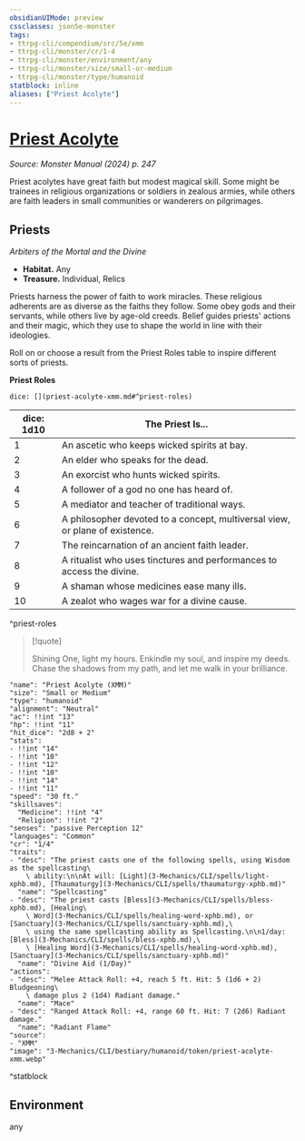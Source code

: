 ```yaml
---
obsidianUIMode: preview
cssclasses: json5e-monster
tags:
- ttrpg-cli/compendium/src/5e/xmm
- ttrpg-cli/monster/cr/1-4
- ttrpg-cli/monster/environment/any
- ttrpg-cli/monster/size/small-or-medium
- ttrpg-cli/monster/type/humanoid
statblock: inline
aliases: ["Priest Acolyte"]
---
```

# [Priest Acolyte](3-Mechanics\CLI\bestiary\humanoid/priest-acolyte-xmm.md)
*Source: Monster Manual (2024) p. 247*  

Priest acolytes have great faith but modest magical skill. Some might be trainees in religious organizations or soldiers in zealous armies, while others are faith leaders in small communities or wanderers on pilgrimages.

## Priests

*Arbiters of the Mortal and the Divine*

- **Habitat.** Any  
- **Treasure.** Individual, Relics  

Priests harness the power of faith to work miracles. These religious adherents are as diverse as the faiths they follow. Some obey gods and their servants, while others live by age-old creeds. Belief guides priests' actions and their magic, which they use to shape the world in line with their ideologies.

Roll on or choose a result from the Priest Roles table to inspire different sorts of priests.

**Priest Roles**

`dice: [](priest-acolyte-xmm.md#^priest-roles)`

| dice: 1d10 | The Priest Is... |
|------------|------------------|
| 1 | An ascetic who keeps wicked spirits at bay. |
| 2 | An elder who speaks for the dead. |
| 3 | An exorcist who hunts wicked spirits. |
| 4 | A follower of a god no one has heard of. |
| 5 | A mediator and teacher of traditional ways. |
| 6 | A philosopher devoted to a concept, multiversal view, or plane of existence. |
| 7 | The reincarnation of an ancient faith leader. |
| 8 | A ritualist who uses tinctures and performances to access the divine. |
| 9 | A shaman whose medicines ease many ills. |
| 10 | A zealot who wages war for a divine cause. |
^priest-roles

> [!quote]  
> 
> Shining One, light my hours. Enkindle my soul, and inspire my deeds. Chase the shadows from my path, and let me walk in your brilliance.


```statblock
"name": "Priest Acolyte (XMM)"
"size": "Small or Medium"
"type": "humanoid"
"alignment": "Neutral"
"ac": !!int "13"
"hp": !!int "11"
"hit_dice": "2d8 + 2"
"stats":
- !!int "14"
- !!int "10"
- !!int "12"
- !!int "10"
- !!int "14"
- !!int "11"
"speed": "30 ft."
"skillsaves":
  "Medicine": !!int "4"
  "Religion": !!int "2"
"senses": "passive Perception 12"
"languages": "Common"
"cr": "1/4"
"traits":
- "desc": "The priest casts one of the following spells, using Wisdom as the spellcasting\
    \ ability:\n\nAt will: [Light](3-Mechanics/CLI/spells/light-xphb.md), [Thaumaturgy](3-Mechanics/CLI/spells/thaumaturgy-xphb.md)"
  "name": "Spellcasting"
- "desc": "The priest casts [Bless](3-Mechanics/CLI/spells/bless-xphb.md), [Healing\
    \ Word](3-Mechanics/CLI/spells/healing-word-xphb.md), or [Sanctuary](3-Mechanics/CLI/spells/sanctuary-xphb.md),\
    \ using the same spellcasting ability as Spellcasting.\n\n1/day: [Bless](3-Mechanics/CLI/spells/bless-xphb.md),\
    \ [Healing Word](3-Mechanics/CLI/spells/healing-word-xphb.md), [Sanctuary](3-Mechanics/CLI/spells/sanctuary-xphb.md)"
  "name": "Divine Aid (1/Day)"
"actions":
- "desc": "Melee Attack Roll: +4, reach 5 ft. Hit: 5 (1d6 + 2) Bludgeoning\
    \ damage plus 2 (1d4) Radiant damage."
  "name": "Mace"
- "desc": "Ranged Attack Roll: +4, range 60 ft. Hit: 7 (2d6) Radiant damage."
  "name": "Radiant Flame"
"source":
- "XMM"
"image": "3-Mechanics/CLI/bestiary/humanoid/token/priest-acolyte-xmm.webp"
```
^statblock

## Environment

any